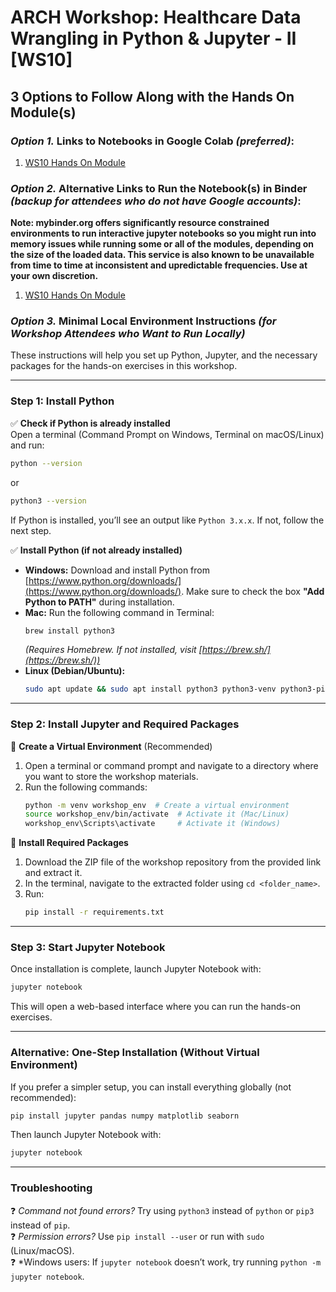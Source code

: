# ARCH Workshop: Healthcare Data Wrangling in Python & Jupyter - II [WS10]

## 3 Options to Follow Along with the Hands On Module(s)

### *Option 1.* Links to Notebooks in Google Colab *(preferred)*:

1. [WS10 Hands On Module](https://colab.research.google.com/github/expmed/arch_workshop_data_wrangling2_ws10/blob/main/ws10_hands_on.ipynb)

### *Option 2.* Alternative Links to Run the Notebook(s) in Binder *(backup for attendees who do not have Google accounts)*:
**Note: mybinder.org offers significantly resource constrained environments to run interactive jupyter notebooks 
so you might run into memory issues while running some or all of the modules, depending on the size of the loaded data.
This service is also known to be unavailable from time to time at inconsistent and upredictable frequencies. Use at your own discretion.**
1. [WS10 Hands On Module](https://mybinder.org/v2/gh/expmed/arch_workshop_data_wrangling2_ws10/main?filepath=ws10_hands_on.ipynb)

### *Option 3.* Minimal Local Environment Instructions *(for Workshop Attendees who Want to Run Locally)* 

These instructions will help you set up Python, Jupyter, and the necessary packages for the hands-on exercises in this workshop.  

---

### **Step 1: Install Python**  
✅ **Check if Python is already installed**  
Open a terminal (Command Prompt on Windows, Terminal on macOS/Linux) and run:  
```sh
python --version
```
or  
```sh
python3 --version
```  
If Python is installed, you’ll see an output like `Python 3.x.x`. If not, follow the next step.  

✅ **Install Python (if not already installed)**  
- **Windows:** Download and install Python from [https://www.python.org/downloads/](https://www.python.org/downloads/). Make sure to check the box **"Add Python to PATH"** during installation.  
- **Mac:** Run the following command in Terminal:  
  ```sh
  brew install python3
  ```  
  *(Requires Homebrew. If not installed, visit [https://brew.sh/](https://brew.sh/))*  
- **Linux (Debian/Ubuntu):**  
  ```sh
  sudo apt update && sudo apt install python3 python3-venv python3-pip
  ```  

---

### **Step 2: Install Jupyter and Required Packages**  
📌 **Create a Virtual Environment** (Recommended)  
1. Open a terminal or command prompt and navigate to a directory where you want to store the workshop materials.  
2. Run the following commands:  
   ```sh
   python -m venv workshop_env  # Create a virtual environment
   source workshop_env/bin/activate  # Activate it (Mac/Linux)
   workshop_env\Scripts\activate     # Activate it (Windows)
   ```  

📌 **Install Required Packages**  
1. Download the ZIP file of the workshop repository from the provided link and extract it.  
2. In the terminal, navigate to the extracted folder using `cd <folder_name>`.  
3. Run:  
   ```sh
   pip install -r requirements.txt
   ```  

---

### **Step 3: Start Jupyter Notebook**  
Once installation is complete, launch Jupyter Notebook with:  
```sh
jupyter notebook
```  
This will open a web-based interface where you can run the hands-on exercises.  

---

### **Alternative: One-Step Installation (Without Virtual Environment)**  
If you prefer a simpler setup, you can install everything globally (not recommended):  
```sh
pip install jupyter pandas numpy matplotlib seaborn
```  
Then launch Jupyter Notebook with:  
```sh
jupyter notebook
```  

---

### **Troubleshooting**  
❓ *Command not found errors?* Try using `python3` instead of `python` or `pip3` instead of `pip`.  
❓ *Permission errors?* Use `pip install --user` or run with `sudo` (Linux/macOS).  
❓ *Windows users: If `jupyter notebook` doesn’t work, try running `python -m jupyter notebook`.  
